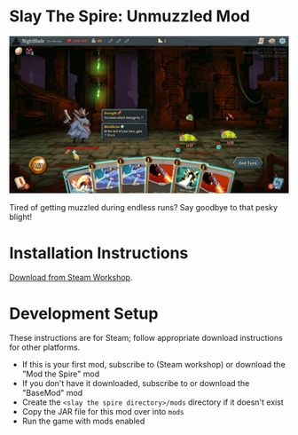 # Slay The Spire: Unmuzzled Mod

![](media/screenshot.png)

Tired of getting muzzled during endless runs? Say goodbye to that pesky blight!

# Installation Instructions

[Download from Steam Workshop]().

# Development Setup

These instructions are for Steam; follow appropriate download instructions for other platforms.

- If this is your first mod, subscribe to (Steam workshop) or download the "Mod the Spire" mod
- If you don't have it downloaded, subscribe to or download the "BaseMod" mod
- Create the `<slay the spire directory>/mods` directory if it doesn't exist
- Copy the JAR file for this mod over into `mods`
- Run the game with mods enabled

